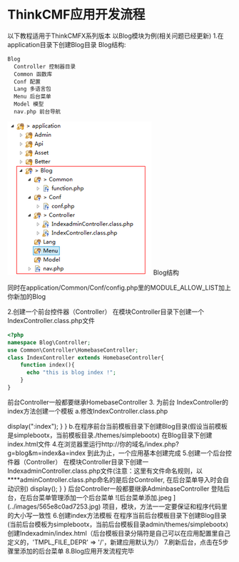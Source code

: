 # ThinkCMF应用开发流程

以下教程适用于ThinkCMFX系列版本
以Blog模块为例(相关问题已经更新)
1.在application目录下创建Blog目录
Blog结构:

```php
Blog    
  Controller 控制器目录
  Common 函数库
  Conf 配置
  Lang 多语言包
  Menu 后台菜单    
  Model 模型
  nav.php 前台导航
```
    
![](../images/20141209121334548676ee3afc8.png)
Blog结构

同时在application/Common/Conf/config.php里的MODULE_ALLOW_LIST加上你新加的Blog 

2.创建一个前台控件器（Controller）
在模块Controller目录下创建一个IndexController.class.php文件

```php
<?php
namespace Blog\Controller;
use Common\Controller\HomebaseController;
class IndexController extends HomebaseController{
    function index(){
      echo "this is blog index !";
    }
}
```

前台Controller一般都要继承HomebaseController
3. 为前台 IndexController的index方法创建一个模板
a.修改IndexController.class.php

<?php
namespace Blog\Controller;
use Common\Controller\HomebaseController;

class IndexController extends HomebaseController{
function index(){
  $this->display(":index");
}
}


b.在程序前台当前模板目录下创建Blog目录(假设当前模板是simplebootx，当前模板目录./themes/simplebootx)
在Blog目录下创建index.html文件


4.在浏览器里运行http://你的域名/index.php?g=blog&m=index&a=index


到此为止，一个应用基本创建完成


5.创建一个后台控件器（Controller）
在模块Controller目录下创建一IndexadminController.class.php文件(注意：这里有文件命名规则，以****adminController.class.php命名的是后台Controller, 在后台菜单导入时会自动识别)

<?php
namespace Blog\Controller;
use Common\Controller\AdminbaseController;

class IndexadminController extends AdminbaseController{


function index(){
  $this->display();
}
}
后台Controller一般都要继承AdminbaseController
登陆后台，在后台菜单管理添加一个后台菜单
![后台菜单添加.jpeg ](../images/565e8c0ad7253.jpg)



项目，模块，方法一一定要保证和程序代码里的大小写一致性
6.创建index方法模板
在程序当前后台模板目录下创建Blog目录(当前后台模板为simplebootx，当前后台模板目录admin/themes/simplebootx)
创建Indexadmin/index.html（后台模板目录分隔符是自己可以在应用配置里自己定义的，'TMPL_FILE_DEPR'        => '/'，新建应用默认为/）
7.刷新后台，点击在5步骤里添加的后台菜单
8.Blog应用开发流程完毕
